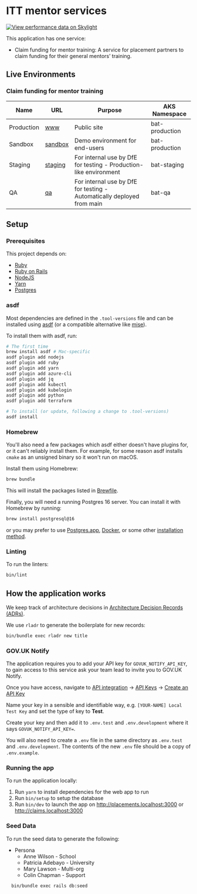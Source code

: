 # ITT mentor services

[![View performance data on Skylight](https://badges.skylight.io/status/6v9PqzmAQIZi.svg?token=Qy2pZYtgRhgzOEiw8KVg4W9NcBRP2spyrwET1FsqaAE)](https://www.skylight.io/app/applications/6v9PqzmAQIZi)

This application has one service:

- Claim funding for mentor training: A service for placement partners to claim funding for their general mentors’ training.

## Live Environments

### Claim funding for mentor training

| Name       | URL                                                                           | Purpose                                                                | AKS Namespace  |
| ---------- | ----------------------------------------------------------------------------- | ---------------------------------------------------------------------- | -------------- |
| Production | [www](https://claim-funding-for-mentor-training.education.gov.uk)             | Public site                                                            | bat-production |
| Sandbox    | [sandbox](https://sandbox.claim-funding-for-mentor-training.education.gov.uk) | Demo environment for end-users                                         | bat-production |
| Staging    | [staging](https://staging.claim-funding-for-mentor-training.education.gov.uk) | For internal use by DfE for testing - Production-like environment      | bat-staging    |
| QA         | [qa](https://qa.claim-funding-for-mentor-training.education.gov.uk)           | For internal use by DfE for testing - Automatically deployed from main | bat-qa         |

## Setup

### Prerequisites

This project depends on:

- [Ruby](https://www.ruby-lang.org/)
- [Ruby on Rails](https://rubyonrails.org/)
- [NodeJS](https://nodejs.org/)
- [Yarn](https://yarnpkg.com/)
- [Postgres](https://www.postgresql.org/)

### asdf

Most dependencies are defined in the `.tool-versions` file and can be installed using [asdf](https://asdf-vm.com/) (or a compatible alternative like [mise](https://mise.jdx.dev/)).

To install them with asdf, run:

```sh
# The first time
brew install asdf # Mac-specific
asdf plugin add nodejs
asdf plugin add ruby
asdf plugin add yarn
asdf plugin add azure-cli
asdf plugin add jq
asdf plugin add kubectl
asdf plugin add kubelogin
asdf plugin add python
asdf plugin add terraform

# To install (or update, following a change to .tool-versions)
asdf install
```

### Homebrew

You'll also need a few packages which asdf either doesn't have plugins for, or it can't reliably install them. For example, for some reason asdf installs `cmake` as an unsigned binary so it won't run on macOS.

Install them using Homebrew:

```sh
brew bundle
```

This will install the packages listed in [Brewfile](Brewfile).

Finally, you will need a running Postgres 16 server. You can install it with Homebrew by running:

```sh
brew install postgresql@16
```

or you may prefer to use [Postgres.app](https://postgresapp.com/), [Docker](https://hub.docker.com/_/postgres), or some other [installation method](https://www.postgresql.org/download/).

### Linting

To run the linters:

```bash
bin/lint
```

## How the application works

We keep track of architecture decisions in [Architecture Decision Records
(ADRs)](/adr/).

We use `rladr` to generate the boilerplate for new records:

```bash
bin/bundle exec rladr new title
```

### GOV.UK Notify

The application requires you to add your API key for `GOVUK_NOTIFY_API_KEY`, to gain access to this service ask your
team lead to invite you to GOV.UK Notify.

Once you have access, navigate to [API integration](https://www.notifications.service.gov.uk/services/022acc23-c40a-4077-bbd6-fc98b2155534/api) -> [API Keys](https://www.notifications.service.gov.uk/services/022acc23-c40a-4077-bbd6-fc98b2155534/api/keys) -> [Create an API Key](https://www.notifications.service.gov.uk/services/022acc23-c40a-4077-bbd6-fc98b2155534/api/keys/create)

Name your key in a sensible and identifiable way, e.g. `[YOUR-NAME] Local Test Key` and set the type of key to **Test**.

Create your key and then add it to `.env.test` and `.env.development` where it says `GOVUK_NOTIFY_API_KEY=`.

You will also need to create a `.env` file in the same directory as `.env.test` and `.env.development`. The contents of the new `.env` file should be a copy of `.env.example`.

### Running the app

To run the application locally:

1. Run `yarn` to install dependencies for the web app to run
2. Run `bin/setup` to setup the database
3. Run `bin/dev` to launch the app on <http://placements.localhost:3000> or <http://claims.localhost:3000>

### Seed Data

To run the seed data to generate the following:

- Persona
  - Anne Wilson - School
  - Patricia Adebayo - University
  - Mary Lawson - Multi-org
  - Colin Chapman - Support

```bash
  bin/bundle exec rails db:seed
```
